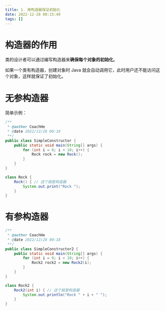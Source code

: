 ```yaml
---
title: 1. 用构造器保证初始化  
date: 2022-12-28 00:15:49  
tags: []  
---
```


# 构造器的作用

类的设计者可以通过编写构造器来**确保每个对象的初始化**。

如果一个类有构造器，创建对象时 Java 就会自动调用它，此时用户还不能访问这个对象，这样就保证了初始化。

# 无参构造器

简单示例：

```java
/**
 * @author CoachHe
 * @date 2022/12/28 00:18
 **/
public class SimpleConstructor {
    public static void main(String[] args) {
        for (int i = 0; i < 10; i++) {
            Rock rock = new Rock();
        }
    }
}

class Rock {
    Rock() { // 这个就是构造器
        System.out.print("Rock ");
    }
}
```


# 有参构造器

```java
/**
 * @author CoachHe
 * @date 2022/12/28 00:18
 **/
public class SimpleConstructor2 {
    public static void main(String[] args) {
        for (int i = 0; i < 10; i++) {
            Rock2 rock2 = new Rock2(i);
        }
    }
}

class Rock2 {
    Rock2(int i) { // 这个就是构造器
        System.out.println("Rock " + i + " ");
    }
}
```




